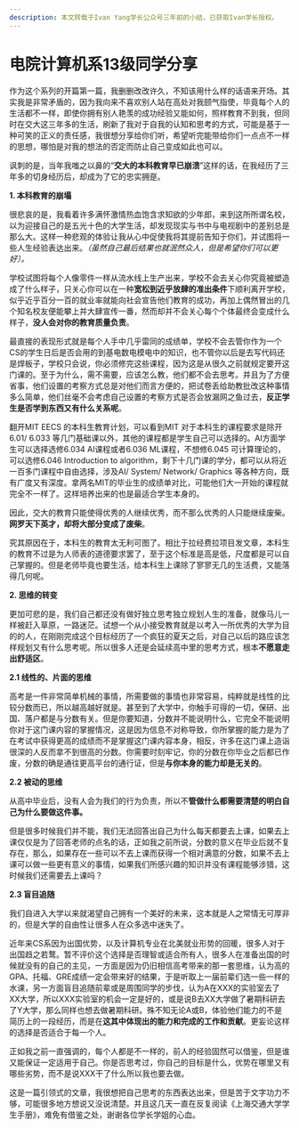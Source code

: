 ```yaml
---
description: 本文转载于Ivan Yang学长公众号三年前的小结，已获取Ivan学长授权。
---
```


# 电院计算机系13级同学分享

作为这个系列的开篇第一篇，我删删改改许久，不知该用什么样的话语来开场。其实我是非常矛盾的，因为我向来不喜欢别人站在高处对我颐气指使，毕竟每个人的生活都不一样，即使你拥有别人艳羡的成功经验又能如何，照样教育不到我，但同时在交大这三年多的生活，刷新了我对于自我的认知和思考的方式，可能是基于一种可笑的正义的责任感，我很想分享给你们听，希望听完能带给你们一点点不一样的思想，哪怕是对我的想法的否定而防止自己变成如此也可以。

讽刺的是，当年我嗤之以鼻的“**交大的本科教育早已崩溃**”这样的话，在我经历了三年多的切身经历后，却成为了它的忠实拥趸。

**1. 本科教育的崩塌**

很悲哀的是，我看着许多满怀激情热血饱含求知欲的少年郎，来到这所所谓名校，以为迎接自己的是五光十色的大学生活，却发现现实与书中与电视剧中的差别总是那么大。这样一种悲观的体验让我从心中促使我将其提前告知于你们，并试图将一些人生经验表达出来。_（虽然自己最后结果也就泯然众人，但是希望你们可以更好）。_

学校试图将每个人像零件一样从流水线上生产出来，学校不会去关心你究竟被塑造成了什么样子，只关心你可以在一种**宽松到近乎放肆的准出条件**下顺利离开学校，似乎近乎百分一百的就业率就能向社会宣告他们教育的成功，再加上偶然冒出的几个知名校友便能攀上并大肆宣传一番，然而却并不会关心每个个体最终会变成什么样子，**没人会对你的教育质量负责**。

最直接的表现形式就是每个人手中几乎雷同的成绩单，学校不会去管你作为一个CS的学生日后是否会用的到基电数电模电中的知识，也不管你以后是去写代码还是焊板子，学校只会说，你必须修完这些课程，因为这是从很久之前就规定要开这门课的。至于为什么，需不需要，应该怎么教，他们都不会去思考。并且为了方便省事，他们设置的考察方式总是对他们而言方便的，把试卷丢给助教批改这种事情多么简单，他们丝毫不会考虑自己设置的考察方式是否会放漏网之鱼过去，**反正学生是否学到东西又有什么关系呢**。

翻开MIT EECS 的本科生教育计划，可以看到MIT 对于本科生的课程要求是除开6.01/ 6.033 等几门基础课以外，其他的课程都是学生自己可以选择的。AI方面学生可以选择选修6.034 AI课程或者6.036 ML课程，不想修6.045 可计算理论的，可以选修6.046 Introduction to algorithm，剩下十几门课的学分，都可以从将近一百多门课程中自由选择，涉及AI/ System/ Network/ Graphics 等各种方向，既有广度又有深度。拿两名MIT的毕业生的成绩单对比，可能他们大一开始的课程就完全不一样了。这样培养出来的也是最适合学生本身的。

因此，交大的教育只能使得优秀的人继续优秀，而不那么优秀的人只能继续废柴。**网罗天下英才，却将大部分变成了废柴**。

究其原因在于，本科生的教育太无利可图了。相比于拉经费拉项目发文章，本科生的教育不过是为人师表的道德要求罢了，至于这个标准是高是低，尺度都是可以自己掌握的。但是老师毕竟也要生活，给本科生上课除了寥寥无几的生活费，又能落得几何呢。

**2. 思维的转变**

更加可悲的是，我们自己都还没有做好独立思考独立规划人生的准备，就像马儿一样被赶入草原，一路迷茫。试想一个从小接受教育就是以考入一所优秀的大学为目的的人，在刚刚完成这个目标经历了一个疯狂的夏天之后，对自己以后的路应该怎样规划又有什么思考呢。所以很多人还是会延续高中里的思考方式，根本**不愿意走出舒适区**。

**2.1 线性的、片面的思维**

高考是一件非常简单机械的事情，所需要做的事情也非常容易，纯粹就是线性的比较分数而已，所以越高越好就是。甚至到了大学中，你触手可得的一切，保研、出国、落户都是与分数有关。但是你要知道，分数并不能说明什么，它完全不能说明你对于这门课内容的掌握情况，这是因为信息不对称导致，你所掌握的能力是为了在考试中获得更高的成绩而不是掌握这门课内容本身，相反，许多在这门课上造诣很深的人反而拿不到很高的分数。你需要时刻牢记，你的分数在你毕业之后都已作废，分数的确是通往更高平台的通行证，但是**与你本身的能力却是无关的**。

**2.2 被动的思维**

从高中毕业后，没有人会为我们的行为负责，所以不**管做什么都需要清楚的明白自己为什么要做这件事。**

但是很多时候我们并不能，我们无法回答出自己为什么每天都要去上课，如果去上课仅仅是为了回答老师的点名的话，正如我之前所说，分数的意义在毕业后就不复存在，那么，如果存在一些可以不去上课而获得一个相对满意的分数，如果不去上课可以做一些更有意义的事情，如果我们所感兴趣的知识并没有课程能够涉猎，这时候我们还需要去上课吗？

**2.3 盲目追随**

我们自进入大学以来就渴望自己拥有一个美好的未来，这本就是人之常情无可厚非的，但是大学的自由性让很多人在众多选中迷失了。

近年来CS系因为出国优势，以及计算机专业在北美就业形势的回暖，很多人对于出国趋之若鹜。暂不评价这个选择是否理智或适合所有人，很多人在准备出国的时候就没有的自己的主见，一方面是因为仍旧相信高考带来的那一套思维，认为高的GPA、托福、GRE成绩一定会带来好的结果，于是听取上一届前辈们选一些一样的水课，另一方面盲目追随前辈或是周围同学的步伐，认为A在XXX的实验室去了XX大学，所以XXX实验室的机会一定是好的，或是说B去XX大学做了暑期科研去了Y大学，那么同样也想去做暑期科研。殊不知无论A或B，体验他们能力的不是简历上的一段经历，而是在**这其中体现出的能力和完成的工作和贡献**。更妄论这样的选择是否适合于每一个人。

正如我之前一直强调的，每个人都是不一样的，前人的经验固然可以借鉴，但是谁又能保证一定适用于自己。你是否思考过，你自己的目标是什么，优势在哪里又有哪些劣势，而不是说XXX干了什么所以我也要去做。

这是一篇引领式的文章，我很想把自己思考的东西表达出来，但是苦于文字功力不够，可能很多地方想说又没说清楚。并且这几天一直在反复阅读《上海交通大学学生手册》，难免有借鉴之处，谢谢各位学长学姐的心血。

